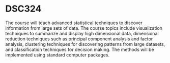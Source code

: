 # DSC324
The course will teach advanced statistical techniques to discover information from large sets of data. The course topics include visualization techniques to summarize and display high dimensional data, dimensional reduction techniques such as principal component analysis and factor analysis, clustering techniques for discovering patterns from large datasets, and classification techniques for decision making. The methods will be implemented using standard computer packages.
